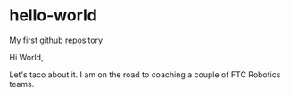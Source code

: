 # hello-world
My first github repository

Hi World,

Let's taco about it.  I am on the road to coaching a couple of FTC Robotics teams.
